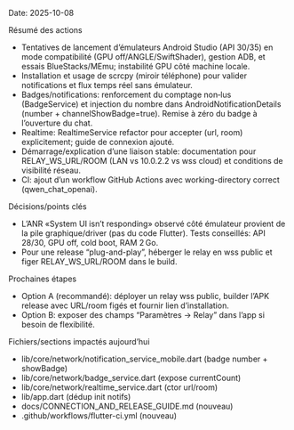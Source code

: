 Date: 2025-10-08

Résumé des actions
- Tentatives de lancement d’émulateurs Android Studio (API 30/35) en mode compatibilité (GPU off/ANGLE/SwiftShader), gestion ADB, et essais BlueStacks/MEmu; instabilité GPU côté machine locale.
- Installation et usage de scrcpy (miroir téléphone) pour valider notifications et flux temps réel sans émulateur.
- Badges/notifications: renforcement du comptage non‑lus (BadgeService) et injection du nombre dans AndroidNotificationDetails (number + channelShowBadge=true). Remise à zéro du badge à l’ouverture du chat.
- Realtime: RealtimeService refactor pour accepter (url, room) explicitement; guide de connexion ajouté.
- Démarrage/explication d’une liaison stable: documentation pour RELAY_WS_URL/ROOM (LAN vs 10.0.2.2 vs wss cloud) et conditions de visibilité réseau.
- CI: ajout d’un workflow GitHub Actions avec working-directory correct (qwen_chat_openai).

Décisions/points clés
- L’ANR «System UI isn’t responding» observé côté émulateur provient de la pile graphique/driver (pas du code Flutter). Tests conseillés: API 28/30, GPU off, cold boot, RAM 2 Go.
- Pour une release “plug-and-play”, héberger le relay en wss public et figer RELAY_WS_URL/ROOM dans le build.

Prochaines étapes
- Option A (recommandé): déployer un relay wss public, builder l’APK release avec URL/room figés et fournir lien d’installation.
- Option B: exposer des champs “Paramètres → Relay” dans l’app si besoin de flexibilité.

Fichiers/sections impactés aujourd’hui
- lib/core/network/notification_service_mobile.dart (badge number + showBadge)
- lib/core/network/badge_service.dart (expose currentCount)
- lib/core/network/realtime_service.dart (ctor url/room)
- lib/app.dart (dédup init notifs)
- docs/CONNECTION_AND_RELEASE_GUIDE.md (nouveau)
- .github/workflows/flutter-ci.yml (nouveau)


